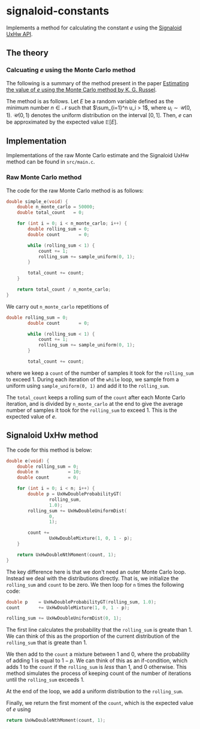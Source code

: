 # signaloid-constants

Implements a method for calculating the constant $e$ using the [Signaloid UxHw API](https://docs.signaloid.io/docs/hardware-api/).


## The theory

### Calcuating $e$ using the Monte Carlo method

The following is a summary of the method present in the paper [Estimating the value of $e$ using the Monte Carlo method by K. G. Russel](https://www.jstor.org/stable/2685243?seq=1#page_scan_tab_contents).

The method is as follows. Let $E$ be a random variable defined as the minimum number $n \in \mathcal{N}$ such that $\sum_{i=1}^n u_i > 1$, where $u_i \sim \mathcal{U}(0, 1)$. $\mathcal{U}(0, 1)$ denotes the uniform distribution on the interval $[0, 1]$. Then, $e$ can be approximated by the expected value $\mathbb{E}[E]$.

## Implementation
Implementations of the raw Monte Carlo estimate and the Signaloid UxHw method can be found in `src/main.c`.

### Raw Monte Carlo method

The code for the raw Monte Carlo method is as follows:
```C
double simple_e(void) {
	double n_monte_carlo = 50000;
	double total_count   = 0;

	for (int i = 0; i < n_monte_carlo; i++) {
		double rolling_sum = 0;
		double count       = 0;

		while (rolling_sum < 1) {
			count += 1;
			rolling_sum += sample_uniform(0, 1);
		}

		total_count += count;
	}

	return total_count / n_monte_carlo;
}
```

We carry out `n_monte_carlo` repetitions of
```C
double rolling_sum = 0;
		double count       = 0;

		while (rolling_sum < 1) {
			count += 1;
			rolling_sum += sample_uniform(0, 1);
		}

		total_count += count;
```
where we keep a `count` of the number of samples it took for the `rolling_sum` to exceed 1. During each iteration of the `while` loop, we sample from a uniform using `sample_uniform(0, 1)` and add it to the `rolling_sum`.

The `total_count` keeps a rolling sum of the `count` after each Monte Carlo iteration, and is divided by `n_monte_carlo` at the end to give the average number of samples it took for the `rolling_sum` to exceed 1. This is the expected value of $e$.

## Signaloid UxHw method
The code for this method is below:

```C
double e(void) {
	double rolling_sum = 0;
	double n           = 10;
	double count       = 0;

	for (int i = 0; i < n; i++) {
		double p = UxHwDoubleProbabilityGT(
				rolling_sum,
				1.0);
		rolling_sum += UxHwDoubleUniformDist(
				0,
				1);

		count +=
				UxHwDoubleMixture(1, 0, 1 - p);
	}

	return UxHwDoubleNthMoment(count, 1);
}
```

The key difference here is that we don't need an outer Monte Carlo loop. Instead we deal with the distributions directly. That is, we initialize the `rolling_sum` and `count` to be zero. We then loop for `n` times the following code:
```C
double p 	= UxHwDoubleProbabilityGT(rolling_sum, 1.0);
count 		+= UxHwDoubleMixture(1, 0, 1 - p);

rolling_sum += UxHwDoubleUniformDist(0, 1);
```

The first line calculates the probability that the `rolling_sum` is greate than 1. We can think of this as the proportion of the current distribution of the `rolling_sum` that is greate than 1.

We then add to the `count` a mixture between 1 and 0, where the probability of adding 1 is equal to $1-p$. We can think of this as an if-condition, which adds 1 to the `count` if the `rolling_sum` is *less* than 1, and 0 otherwise. This method simulates the process of keeping count of the number of iterations until the `rolling_sum` exceeds 1.

At the end of the loop, we add a uniform distribution to the `rolling_sum`.

Finally, we return the first moment of the `count`, which is the expected value of $e$ using
```C
return UxHwDoubleNthMoment(count, 1);
```



